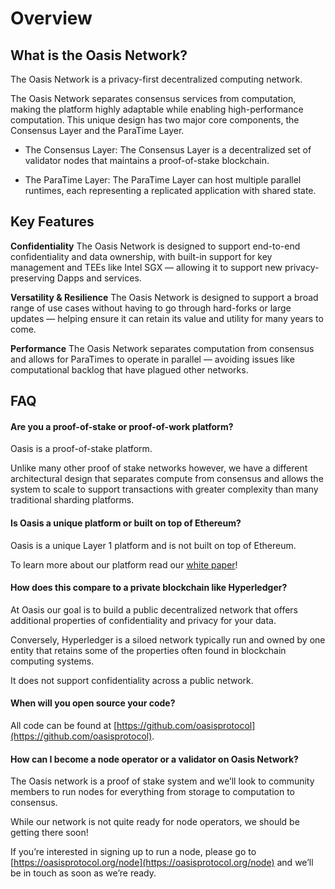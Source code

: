 # Overview

## What is the Oasis Network?

The Oasis Network is a privacy-first decentralized computing
network.

The Oasis Network separates consensus services from computation,
making the platform highly adaptable while enabling high-performance computation.
This unique design has two major core components, the Consensus Layer and
the ParaTime Layer.

* The Consensus Layer: The Consensus Layer is a decentralized set of validator
nodes that maintains a proof-of-stake blockchain.

* The ParaTime Layer: The ParaTime Layer can host multiple parallel runtimes, each
representing a replicated application with shared state. 

## Key Features

**Confidentiality**
The Oasis Network is designed to support end-to-end confidentiality and data
ownership, with built-in support for key management and TEEs like Intel SGX —
allowing it to support new privacy-preserving Dapps and services.

**Versatility & Resilience**
The Oasis Network is designed to support a broad range of use cases without
having to go through hard-forks or large updates — helping ensure it can retain
its value and utility for many years to come.

**Performance**
The Oasis Network separates computation from consensus and allows for ParaTimes
to operate in parallel — avoiding issues like computational backlog that have
plagued other networks.

## FAQ

#### Are you a proof-of-stake or proof-of-work platform?

Oasis is a proof-of-stake platform.

Unlike many other proof of stake networks however, we have a different architectural design that separates compute from consensus and allows the system to scale to support transactions with greater complexity than many traditional sharding platforms.

#### Is Oasis a unique platform or built on top of Ethereum?

Oasis is a unique Layer 1 platform and is not built on top of Ethereum.

To learn more about our platform read our [white paper](https://oasisprotocol.org/papers)!

#### How does this compare to a private blockchain like Hyperledger?

At Oasis our goal is to build a public decentralized network that offers additional properties of confidentiality and privacy for your data.

Conversely, Hyperledger is a siloed network typically run and owned by one entity that retains some of the properties often found in blockchain computing systems.

It does not support confidentiality across a public network.

#### When will you open source your code?

All code can be found at [https://github.com/oasisprotocol](https://github.com/oasisprotocol).

#### How can I become a node operator or a validator on Oasis Network?

The Oasis network is a proof of stake system and we’ll look to community members to run nodes for everything from storage to computation to consensus.

While our network is not quite ready for node operators, we should be getting there soon!

If you’re interested in signing up to run a node, please go to [https://oasisprotocol.org/node](https://oasisprotocol.org/node) and we’ll be in touch as soon as we’re ready.
